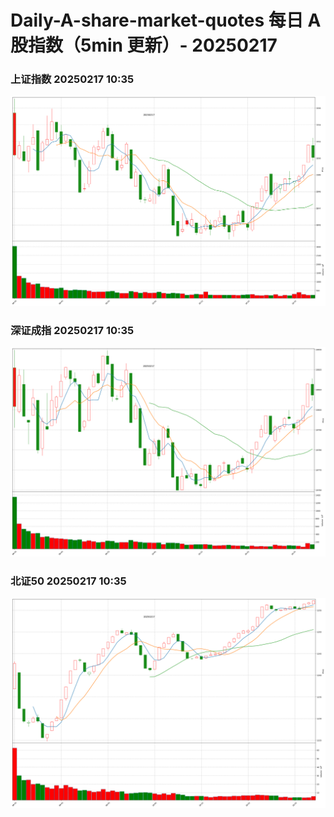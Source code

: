 
# Daily-A-share-market-quotes 每日 A 股指数（5min 更新）- 20250217

### 上证指数 20250217 10:35
![](./fig/2025/2/20250217-sh000001.png)

### 深证成指 20250217 10:35
![](./fig/2025/2/20250217-sz399001.png)

### 北证50 20250217 10:35
![](./fig/2025/2/20250217-bj899050.png)
